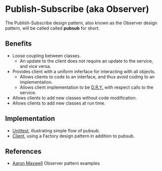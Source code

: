 # Publish-Subscribe (aka Observer)

The Publish-Subscribe design pattern, also known as the 
Observer design pattern, will be called called **pubsub** for short.

## Benefits

* Loose coupling between classes.  
  * An update to the client does not require an update to the service, and vice versa.
* Provides client with a uniform inferface for interacting with all objects.
  * Allows clients to code to an interface, and thus avoid coding to an implementation.
  * Allows client implementation to be [D.R.Y.](../README.md#dry-it-out) with respect calls to the service.
* Allows clients to add new classes without code modification.
* Allows clients to add new classes at run time.

## Implementation

* [Unittest](test/client.py), illustrating simple flow of pubsub.
* [Client](test/client.py), using a Factory design pattern in addition to pubsub.


## References

* [Aaron Maxwell](https://www.protechtraining.com/blog/post/tutorial-the-observer-pattern-in-python-879) Observer pattern examples

